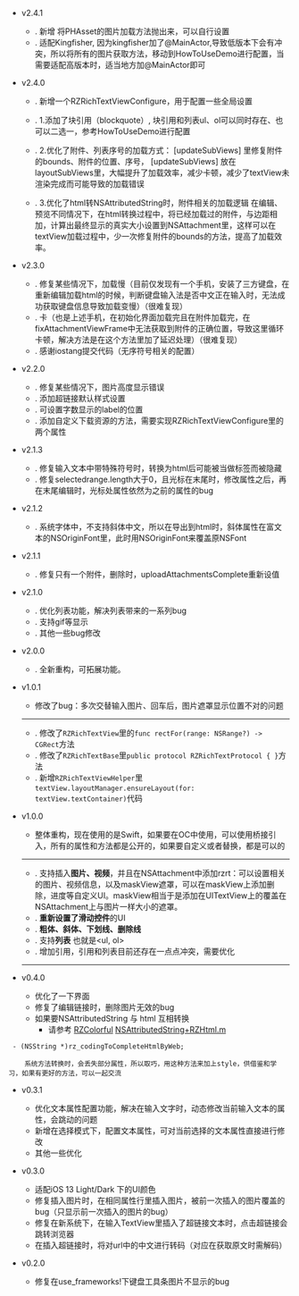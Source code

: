 * v2.4.1
    * . 新增 将PHAsset的图片加载方法抛出来，可以自行设置
    * . 适配Kingfisher, 因为kingfisher加了@MainActor,导致低版本下会有冲突，所以将所有的图片获取方法，移动到HowToUseDemo进行配置，当需要适配高版本时，适当地方加@MainActor即可

* v2.4.0
    * . 新增一个RZRichTextViewConfigure，用于配置一些全局设置
    
    * . 1.添加了块引用（blockquote）, 块引用和列表ul、ol可以同时存在、也可以二选一，参考HowToUseDemo进行配置
    * . 2.优化了附件、列表序号的加载方式：
            [updateSubViews] 里修复附件的bounds、附件的位置、序号，
            [updateSubViews] 放在layoutSubViews里，大幅提升了加载效率，减少卡顿，减少了textView未渲染完成而可能导致的加载错误
    * . 3.优化了html转NSAttributedString时，附件相关的加载逻辑
        在编辑、预览不同情况下，在html转换过程中，将已经加载过的附件，与边距相加，计算出最终显示的真实大小设置到NSAttachment里，这样可以在textView加载过程中，少一次修复附件的bounds的方法，提高了加载效率。

* v2.3.0 
    * . 修复某些情况下，加载慢（目前仅发现有一个手机，安装了三方键盘，在重新编辑加载html的时候，判断键盘输入法是否中文正在输入时，无法成功获取键盘信息导致加载变慢）（很难复现）
    * . 卡（也是上述手机，在初始化界面加载完且在附件加载完，在fixAttachmentViewFrame中无法获取到附件的正确位置，导致这里循环卡顿，解决方法是在这个方法里加了延迟处理）（很难复现）
    * . 感谢iostang提交代码（无序符号相关的配置）


* v2.2.0 
    * . 修复某些情况下，图片高度显示错误
    * . 添加超链接默认样式设置
    * . 可设置字数显示的label的位置
    * . 添加自定义下载资源的方法，需要实现RZRichTextViewConfigure里的两个属性 


* v2.1.3
    * . 修复输入文本中带特殊符号时，转换为html后可能被当做标签而被隐藏
    * . 修复selectedrange.length大于0，且光标在末尾时，修改属性之后，再在末尾编辑时，光标处属性依然为之前的属性的bug

* v2.1.2
    * . 系统字体中，不支持斜体中文，所以在导出到html时，斜体属性在富文本的NSOriginFont里，此时用NSOriginFont来覆盖原NSFont

* v2.1.1
    * . 修复只有一个附件，删除时，uploadAttachmentsComplete重新设值


* v2.1.0
    * . 优化列表功能，解决列表带来的一系列bug
    * . 支持gif等显示
    * . 其他一些bug修改


* v2.0.0
    * . 全新重构，可拓展功能。


* v1.0.1
    
    * 
        修改了bug：多次交替输入图片、回车后，图片遮罩显示位置不对的问题
        
    ***

    * . 修改了`RZRichTextView`里的`func rectFor(range: NSRange?) -> CGRect`方法
    * . 修改了`RZRichTextBase`里`public protocol RZRichTextProtocol { }`方法
    * . 新增`RZRichTextViewHelper`里
    `textView.layoutManager.ensureLayout(for: textView.textContainer)`代码
    

* v1.0.0
    
    * 整体重构，现在使用的是Swift，如果要在OC中使用，可以使用桥接引入，所有的属性和方法都是公开的，如果要自定义或者替换，都是可以的
    
    *** 
    
    * . 支持插入**图片、视频**，并且在NSAttachment中添加rzrt：可以设置相关的图片、视频信息，以及maskView遮罩，可以在maskView上添加删除，进度等自定义UI。maskView相当于是添加在UITextView上的覆盖在NSAttachment上与图片一样大小的遮罩。
    * . **重新设置了滑动控件**的UI
    * . **粗体、斜体、下划线、删除线**
    * . 支持**列表** 也就是<ul, ol>
    * . 增加引用，引用和列表目前还存在一点点冲突，需要优化
    ***
 

* v0.4.0
    * 优化了一下界面
    * 修复了编辑链接时，删除图片无效的bug
    * 如果要NSAttributedString 与 html 互相转换
        * 请参考 [RZColorful](https://github.com/rztime/RZColorful)
            [NSAttributedString+RZHtml.m](https://github.com/rztime/RZColorful/blob/master/RZColorfulExample/RZColorful/AttributeCore/NSAttributedString%2BRZHtml.m)
```objc
 - (NSString *)rz_codingToCompleteHtmlByWeb;
```
        系统方法转换时，会丢失部分属性，所以取巧，用这种方法来加上style，供借鉴和学习，如果有更好的方法，可以一起交流


* v0.3.1
    * 优化文本属性配置功能，解决在输入文字时，动态修改当前输入文本的属性，会跳动的问题
    * 新增在选择模式下，配置文本属性，可对当前选择的文本属性直接进行修改
    * 其他一些优化

* v0.3.0
    * 适配iOS 13 Light/Dark 下的UI颜色
    * 修复插入图片时，在相同属性行里插入图片，被前一次插入的图片覆盖的bug（只显示前一次插入的图片的bug）
    * 修复在新系统下，在输入TextView里插入了超链接文本时，点击超链接会跳转浏览器
    * 在插入超链接时，将对url中的中文进行转码（对应在获取原文时需解码）

* v0.2.0  
    * 修复在use_frameworks!下键盘工具条图片不显示的bug




